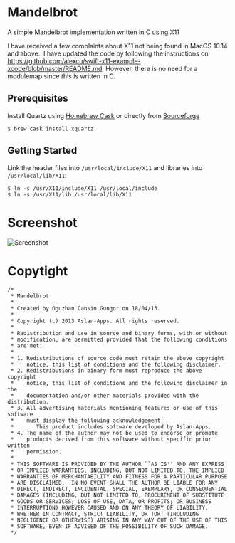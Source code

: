 Mandelbrot
==========

A simple Mandelbrot implementation written in C using X11

I have received a few complaints about X11 not being found in MacOS 10.14 and above.. I have updated the code by following the instructions on https://github.com/alexcu/swift-x11-example-xcode/blob/master/README.md. However, there is no need for a modulemap since this is written in C.

## Prerequisites
Install Quartz using [Homebrew Cask](https://github.com/caskroom/homebrew-cask) or directly from [Sourceforge](http://www.xquartz.org)

```
$ brew cask install xquartz
```
## Getting Started

Link the header files into `/usr/local/include/X11` and libraries into `/usr/local/lib/X11`:

```
$ ln -s /usr/X11/include/X11 /usr/local/include
$ ln -s /usr/X11/lib /usr/local/lib/X11
```

Screenshot
==========

![Screenshot](https://raw.github.com/ocgungor/Mandelbrot/master/Screenshot.png)


Copytight
==========

```
/*
 * Mandelbrot
 *
 * Created by Oguzhan Cansin Gungor on 18/04/13.
 *
 * Copyright (c) 2013 Aslan-Apps. All rights reserved.
 *
 * Redistribution and use in source and binary forms, with or without
 * modification, are permitted provided that the following conditions
 * are met:
 *
 * 1. Redistributions of source code must retain the above copyright
 *    notice, this list of conditions and the following disclaimer.
 * 2. Redistributions in binary form must reproduce the above copyright
 *    notice, this list of conditions and the following disclaimer in the
 *    documentation and/or other materials provided with the distribution.
 * 3. All advertising materials mentioning features or use of this software
 *    must display the following acknowledgement:
 *       This product includes software developed by Aslan-Apps.
 * 4. The name of the author may not be used to endorse or promote
 *    products derived from this software without specific prior written
 *    permission.
 *
 * THIS SOFTWARE IS PROVIDED BY THE AUTHOR ``AS IS'' AND ANY EXPRESS
 * OR IMPLIED WARRANTIES, INCLUDING, BUT NOT LIMITED TO, THE IMPLIED
 * WARRANTIES OF MERCHANTABILITY AND FITNESS FOR A PARTICULAR PURPOSE
 * ARE DISCLAIMED.  IN NO EVENT SHALL THE AUTHOR BE LIABLE FOR ANY
 * DIRECT, INDIRECT, INCIDENTAL, SPECIAL, EXEMPLARY, OR CONSEQUENTIAL
 * DAMAGES (INCLUDING, BUT NOT LIMITED TO, PROCUREMENT OF SUBSTITUTE
 * GOODS OR SERVICES; LOSS OF USE, DATA, OR PROFITS; OR BUSINESS
 * INTERRUPTION) HOWEVER CAUSED AND ON ANY THEORY OF LIABILITY,
 * WHETHER IN CONTRACT, STRICT LIABILITY, OR TORT (INCLUDING
 * NEGLIGENCE OR OTHERWISE) ARISING IN ANY WAY OUT OF THE USE OF THIS
 * SOFTWARE, EVEN IF ADVISED OF THE POSSIBILITY OF SUCH DAMAGE.
 */
```
